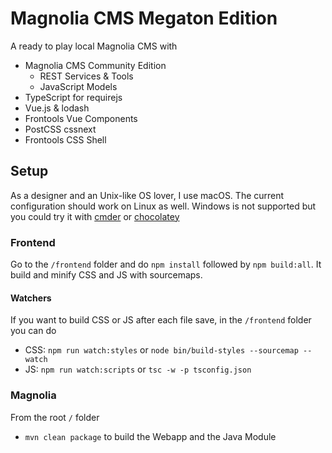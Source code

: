 # Magnolia CMS Megaton Edition

A ready to play local Magnolia CMS with
- Magnolia CMS Community Edition
    - REST Services & Tools
    - JavaScript Models
- TypeScript for requirejs
- Vue.js & lodash
- Frontools Vue Components
- PostCSS cssnext
- Frontools CSS Shell

## Setup

As a designer and an Unix-like OS lover, I use macOS.
The current configuration should work on Linux as well.
Windows is not supported but you could try it with [cmder](http://cmder.net) or [chocolatey](https://chocolatey.org)

### Frontend
Go to the `/frontend` folder and do `npm install` followed by `npm build:all`.
It build and minify CSS and JS with sourcemaps.

#### Watchers
If you want to build CSS or JS after each file save, in the `/frontend` folder you can do
- CSS: `npm run watch:styles` or `node bin/build-styles --sourcemap --watch`
- JS: `npm run watch:scripts` or `tsc -w -p tsconfig.json`

### Magnolia
From the root `/` folder
- `mvn clean package` to build the Webapp and the Java Module
